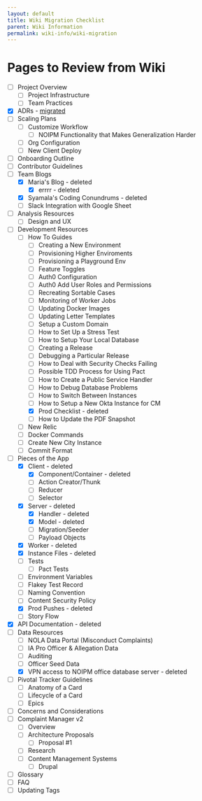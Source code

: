 ```yaml
---
layout: default
title: Wiki Migration Checklist
parent: Wiki Information
permalink: wiki-info/wiki-migration
---
```


# Pages to Review from Wiki

- [ ] Project Overview
  - [ ] Project Infrastructure
  - [ ] Team Practices
- [x] ADRs - [migrated](../adrs)
- [ ] Scaling Plans
  - [ ] Customize Workflow
    - [ ] NOIPM Functionality that Makes Generalization Harder
  - [ ] Org Configuration
  - [ ] New Client Deploy
- [ ] Onboarding Outline
- [ ] Contributor Guidelines
- [ ] Team Blogs
  - [x] Maria's Blog - deleted
    - [x] errrr - deleted
  - [x] Syamala's Coding Conundrums - deleted
  - [ ] Slack Integration with Google Sheet
- [ ] Analysis Resources
  - [ ] Design and UX
- [ ] Development Resources
  - [ ] How To Guides
    - [ ] Creating a New Environment
    - [ ] Provisioning Higher Enviroments
    - [ ] Provisioning a Playground Env
    - [ ] Feature Toggles
    - [ ] Auth0 Configuration
    - [ ] Auth0 Add User Roles and Permissions
    - [ ] Recreating Sortable Cases
    - [ ] Monitoring of Worker Jobs
    - [ ] Updating Docker Images
    - [ ] Updating Letter Templates
    - [ ] Setup a Custom Domain
    - [ ] How to Set Up a Stress Test
    - [ ] How to Setup Your Local Database
    - [ ] Creating a Release
    - [ ] Debugging a Particular Release
    - [ ] How to Deal with Security Checks Failing
    - [ ] Possible TDD Process for Using Pact
    - [ ] How to Create a Public Service Handler
    - [ ] How to Debug Database Problems
    - [ ] How to Switch Between Instances
    - [ ] How to Setup a New Okta Instance for CM
    - [x] Prod Checklist - deleted
    - [ ] How to Update the PDF Snapshot
  - [ ] New Relic
  - [ ] Docker Commands
  - [ ] Create New City Instance
  - [ ] Commit Format
- [ ] Pieces of the App
  - [x] Client - deleted
    - [x] Component/Container - deleted
    - [ ] Action Creator/Thunk
    - [ ] Reducer
    - [ ] Selector
  - [x] Server - deleted
    - [x] Handler - deleted
    - [x] Model - deleted
    - [ ] Migration/Seeder
    - [ ] Payload Objects
  - [x] Worker - deleted
  - [x] Instance Files - deleted
  - [ ] Tests
    - [ ] Pact Tests
  - [ ] Environment Variables
  - [ ] Flakey Test Record
  - [ ] Naming Convention
  - [ ] Content Security Policy
  - [x] Prod Pushes - deleted
  - [ ] Story Flow
- [x] API Documentation - deleted
- [ ] Data Resources
  - [ ] NOLA Data Portal (Misconduct Complaints)
  - [ ] IA Pro Officer & Allegation Data
  - [ ] Auditing
  - [ ] Officer Seed Data
  - [x] VPN access to NOIPM office database server - deleted
- [ ] Pivotal Tracker Guidelines
  - [ ] Anatomy of a Card
  - [ ] Lifecycle of a Card
  - [ ] Epics
- [ ] Concerns and Considerations
- [ ] Complaint Manager v2
  - [ ] Overview
  - [ ] Architecture Proposals
    - [ ] Proposal #1
  - [ ] Research
  - [ ] Content Management Systems
    - [ ] Drupal
- [ ] Glossary
- [ ] FAQ
- [ ] Updating Tags
